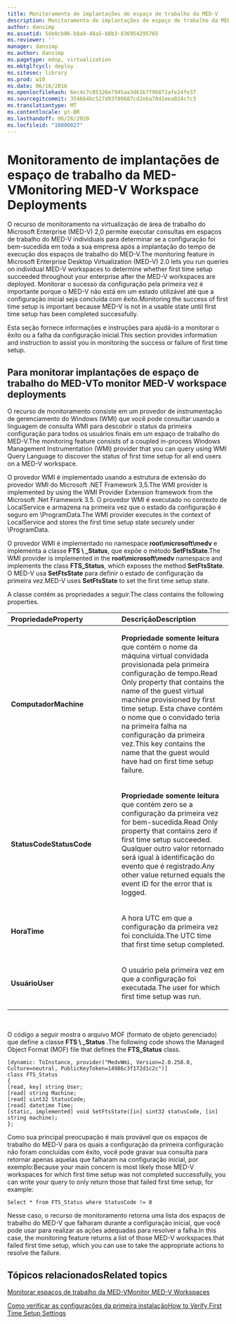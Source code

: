 ```yaml
---
title: Monitoramento de implantações de espaço de trabalho da MED-V
description: Monitoramento de implantações de espaço de trabalho da MED-V
author: dansimp
ms.assetid: 5de0cb06-b8a9-48a5-b8b3-836954295765
ms.reviewer: ''
manager: dansimp
ms.author: dansimp
ms.pagetype: mdop, virtualization
ms.mktglfcycl: deploy
ms.sitesec: library
ms.prod: w10
ms.date: 06/16/2016
ms.openlocfilehash: 6ec4c7c85326e7945aa3d61b7f96872afe24fe37
ms.sourcegitcommit: 354664bc527d93f80687cd2eba70d1eea024c7c3
ms.translationtype: MT
ms.contentlocale: pt-BR
ms.lasthandoff: 06/26/2020
ms.locfileid: "10800027"
---
```

# <span data-ttu-id="fec32-103">Monitoramento de implantações de espaço de trabalho da MED-V</span><span class="sxs-lookup"><span data-stu-id="fec32-103">Monitoring MED-V Workspace Deployments</span></span>


<span data-ttu-id="fec32-104">O recurso de monitoramento na virtualização de área de trabalho do Microsoft Enterprise (MED-V) 2,0 permite executar consultas em espaços de trabalho do MED-V individuais para determinar se a configuração foi bem-sucedida em toda a sua empresa após a implantação do tempo de execução dos espaços de trabalho do MED-V.</span><span class="sxs-lookup"><span data-stu-id="fec32-104">The monitoring feature in Microsoft Enterprise Desktop Virtualization (MED-V) 2.0 lets you run queries on individual MED-V workspaces to determine whether first time setup succeeded throughout your enterprise after the MED-V workspaces are deployed.</span></span> <span data-ttu-id="fec32-105">Monitorar o sucesso da configuração pela primeira vez é importante porque o MED-V não está em um estado utilizável até que a configuração inicial seja concluída com êxito.</span><span class="sxs-lookup"><span data-stu-id="fec32-105">Monitoring the success of first time setup is important because MED-V is not in a usable state until first time setup has been completed successfully.</span></span>

<span data-ttu-id="fec32-106">Esta seção fornece informações e instruções para ajudá-lo a monitorar o êxito ou a falha da configuração inicial.</span><span class="sxs-lookup"><span data-stu-id="fec32-106">This section provides information and instruction to assist you in monitoring the success or failure of first time setup.</span></span>

## <span data-ttu-id="fec32-107">Para monitorar implantações de espaço de trabalho do MED-V</span><span class="sxs-lookup"><span data-stu-id="fec32-107">To monitor MED-V workspace deployments</span></span>


<span data-ttu-id="fec32-108">O recurso de monitoramento consiste em um provedor de instrumentação de gerenciamento do Windows (WMI) que você pode consultar usando a linguagem de consulta WMI para descobrir o status da primeira configuração para todos os usuários finais em um espaço de trabalho do MED-V.</span><span class="sxs-lookup"><span data-stu-id="fec32-108">The monitoring feature consists of a coupled in-process Windows Management Instrumentation (WMI) provider that you can query using WMI Query Language to discover the status of first time setup for all end users on a MED-V workspace.</span></span>

<span data-ttu-id="fec32-109">O provedor WMI é implementado usando a estrutura de extensão do provedor WMI do Microsoft .NET Framework 3,5.</span><span class="sxs-lookup"><span data-stu-id="fec32-109">The WMI provider is implemented by using the WMI Provider Extension framework from the Microsoft .Net Framework 3.5.</span></span> <span data-ttu-id="fec32-110">O provedor WMI é executado no contexto de LocalService e armazena na primeira vez que o estado da configuração é seguro em \\ProgramData.</span><span class="sxs-lookup"><span data-stu-id="fec32-110">The WMI provider executes in the context of LocalService and stores the first time setup state securely under \\ProgramData.</span></span>

<span data-ttu-id="fec32-111">O provedor WMI é implementado no namespace **root\\microsoft\\medv** e implementa a classe **FTS \ _Status**, que expõe o método **SetFtsState**.</span><span class="sxs-lookup"><span data-stu-id="fec32-111">The WMI provider is implemented in the **root\\microsoft\\medv** namespace and implements the class **FTS\_Status**, which exposes the method **SetFtsState**.</span></span> <span data-ttu-id="fec32-112">O MED-V usa **SetFtsState** para definir o estado de configuração da primeira vez.</span><span class="sxs-lookup"><span data-stu-id="fec32-112">MED-V uses **SetFtsState** to set the first time setup state.</span></span>

<span data-ttu-id="fec32-113">A classe contém as propriedades a seguir.</span><span class="sxs-lookup"><span data-stu-id="fec32-113">The class contains the following properties.</span></span>

<table>
<colgroup>
<col width="50%" />
<col width="50%" />
</colgroup>
<thead>
<tr class="header">
<th align="left"><span data-ttu-id="fec32-114">Propriedade</span><span class="sxs-lookup"><span data-stu-id="fec32-114">Property</span></span></th>
<th align="left"><span data-ttu-id="fec32-115">Descrição</span><span class="sxs-lookup"><span data-stu-id="fec32-115">Description</span></span></th>
</tr>
</thead>
<tbody>
<tr class="odd">
<td align="left"><p><strong><span data-ttu-id="fec32-116">Computador</span><span class="sxs-lookup"><span data-stu-id="fec32-116">Machine</span></span></strong></p></td>
<td align="left"><p><strong><span data-ttu-id="fec32-117">Propriedade somente leitura </strong> que contém o nome da máquina virtual convidada provisionada pela primeira configuração de tempo.</span><span class="sxs-lookup"><span data-stu-id="fec32-117">Read Only</strong> property that contains the name of the guest virtual machine provisioned by first time setup.</span></span> <span data-ttu-id="fec32-118">Esta chave contém o nome que o convidado teria na primeira falha na configuração da primeira vez.</span><span class="sxs-lookup"><span data-stu-id="fec32-118">This key contains the name that the guest would have had on first time setup failure.</span></span></p></td>
</tr>
<tr class="even">
<td align="left"><p><strong><span data-ttu-id="fec32-119">StatusCode</span><span class="sxs-lookup"><span data-stu-id="fec32-119">StatusCode</span></span></strong></p></td>
<td align="left"><p><strong><span data-ttu-id="fec32-120">Propriedade somente leitura </strong> que contém zero se a configuração da primeira vez for bem-sucedida.</span><span class="sxs-lookup"><span data-stu-id="fec32-120">Read Only</strong> property that contains zero if first time setup succeeded.</span></span> <span data-ttu-id="fec32-121">Qualquer outro valor retornado será igual à identificação do evento que é registrado.</span><span class="sxs-lookup"><span data-stu-id="fec32-121">Any other value returned equals the event ID for the error that is logged.</span></span></p></td>
</tr>
<tr class="odd">
<td align="left"><p><strong><span data-ttu-id="fec32-122">Hora</span><span class="sxs-lookup"><span data-stu-id="fec32-122">Time</span></span></strong></p></td>
<td align="left"><p><span data-ttu-id="fec32-123">A hora UTC em que a configuração da primeira vez foi concluída.</span><span class="sxs-lookup"><span data-stu-id="fec32-123">The UTC time that first time setup completed.</span></span></p></td>
</tr>
<tr class="even">
<td align="left"><p><strong><span data-ttu-id="fec32-124">Usuário</span><span class="sxs-lookup"><span data-stu-id="fec32-124">User</span></span></strong></p></td>
<td align="left"><p><span data-ttu-id="fec32-125">O usuário pela primeira vez em que a configuração foi executada.</span><span class="sxs-lookup"><span data-stu-id="fec32-125">The user for which first time setup was run.</span></span></p></td>
</tr>
</tbody>
</table>

 

<span data-ttu-id="fec32-126">O código a seguir mostra o arquivo MOF (formato de objeto gerenciado) que define a classe **FTS \ _Status** .</span><span class="sxs-lookup"><span data-stu-id="fec32-126">The following code shows the Managed Object Format (MOF) file that defines the **FTS\_Status** class.</span></span>

``` syntax
[dynamic: ToInstance, provider("MedvWmi, Version=2.0.258.0, Culture=neutral, PublicKeyToken=14986c3f172d1c2c")]
class FTS_Status
{
[read, key] string User;
[read] string Machine;
[read] sint32 StatusCode;
[read] datetime Time;
[static, implemented] void SetFtsState([in] sint32 statusCode, [in] string machine);
};
```

<span data-ttu-id="fec32-127">Como sua principal preocupação é mais provável que os espaços de trabalho do MED-V para os quais a configuração da primeira configuração não foram concluídas com êxito, você pode gravar sua consulta para retornar apenas aquelas que falharam na configuração inicial, por exemplo:</span><span class="sxs-lookup"><span data-stu-id="fec32-127">Because your main concern is most likely those MED-V workspaces for which first time setup was not completed successfully, you can write your query to only return those that failed first time setup, for example:</span></span>

``` syntax
Select * from FTS_Status where StatusCode != 0
```

<span data-ttu-id="fec32-128">Nesse caso, o recurso de monitoramento retorna uma lista dos espaços de trabalho do MED-V que falharam durante a configuração inicial, que você pode usar para realizar as ações adequadas para resolver a falha.</span><span class="sxs-lookup"><span data-stu-id="fec32-128">In this case, the monitoring feature returns a list of those MED-V workspaces that failed first time setup, which you can use to take the appropriate actions to resolve the failure.</span></span>

## <span data-ttu-id="fec32-129">Tópicos relacionados</span><span class="sxs-lookup"><span data-stu-id="fec32-129">Related topics</span></span>


[<span data-ttu-id="fec32-130">Monitorar espaços de trabalho da MED-V</span><span class="sxs-lookup"><span data-stu-id="fec32-130">Monitor MED-V Workspaces</span></span>](monitor-med-v-workspaces.md)

[<span data-ttu-id="fec32-131">Como verificar as configurações da primeira instalação</span><span class="sxs-lookup"><span data-stu-id="fec32-131">How to Verify First Time Setup Settings</span></span>](how-to-verify-first-time-setup-settings.md)

 

 





